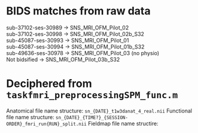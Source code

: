 # BIDS matches from raw data

sub-37102-ses-30989 -> SNS_MRI_OFM_Pilot_02  
sub-37102-ses-30998 -> SNS_MRI_OFM_Pilot_02b_S32  
sub-45087-ses-30993 -> SNS_MRI_OFM_Pilot_01  
sub-45087-ses-30994 -> SNS_MRI_OFM_Pilot_01b_S32  
sub-49636-ses-30978 -> SNS_MRI_OFM_Pilot_03 (no physio)  
Not bidsified -> SNS_MRI_OFM_Pilot_03b_S32  

# Deciphered from `taskfmri_preprocessingSPM_func.m`

Anatomical file name structure: `sn_{DATE}_t1w3danat_4_real.nii`
Functional file name structure: `sn_{DATE}_{TIME?}_{SESSION-ORDER}_fmri_run{RUN}_split.nii`
Fieldmap file name structire:   
